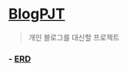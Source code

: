 # [BlogPJT](https://github.com/VenusIM/Blog_PJT)
> 개인 블로그를 대신할 프로젝트

### - [ERD](https://www.erdcloud.com/d/4qMqbTxv9cTo5Q5TL)